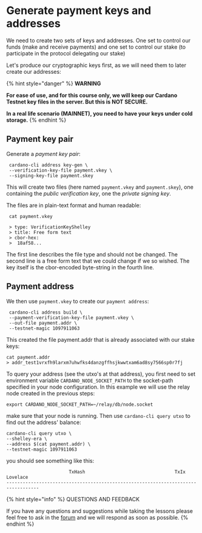 # Generate payment keys and addresses

We need to create two sets of keys and addresses. One set to control our funds \(make and receive payments\) and one set to control our stake \(to participate in the protocol delegating our stake\)

Let's produce our cryptographic keys first, as we will need them to later create our addresses:

{% hint style="danger" %}
**WARNING**

**For ease of use, and for this course only, we will keep our Cardano Testnet key files in the server. But this is NOT SECURE.**

**In a real life scenario \(MAINNET\), you need to have your keys under cold storage.**
{% endhint %}

## Payment key pair

Generate a _payment key pair_:

```text
 cardano-cli address key-gen \
 --verification-key-file payment.vkey \
 --signing-key-file payment.skey
```

This will create two files \(here named `payment.vkey` and `payment.skey`\), one containing the _public verification key_, one the _private signing key_.

The files are in plain-text format and human readable:

```text
 cat payment.vkey

 > type: VerificationKeyShelley
 > title: Free form text
 > cbor-hex:
 >  18af58...
```

The first line describes the file type and should not be changed. The second line is a free form text that we could change if we so wished. The key itself is the cbor-encoded byte-string in the fourth line.

## Payment address

We then use `payment.vkey` to create our `payment address`:

```text
 cardano-cli address build \
 --payment-verification-key-file payment.vkey \
 --out-file payment.addr \
 --testnet-magic 1097911063
```

This created the file payment.addr that is already associated with our stake keys:

```text
cat payment.addr
> addr_test1vrxfh9larxm7uhwfks4danzgffhsjkwwtxam6ad8sy7566sp0r7fj
```

To query your address \(see the utxo's at that address\), you first need to set environment variable `CARDANO_NODE_SOCKET_PATH` to the socket-path specified in your node configuration. In this example we will use the relay node created in the previous steps:

```text
export CARDANO_NODE_SOCKET_PATH=~/relay/db/node.socket
```

make sure that your node is running. Then use `cardano-cli query utxo` to find out the address' balance:

```text
cardano-cli query utxo \
--shelley-era \
--address $(cat payment.addr) \
--testnet-magic 1097911063
```

you should see something like this:

```text
                       TxHash                                 TxIx        Lovelace
----------------------------------------------------------------------------------
```



{% hint style="info" %}
QUESTIONS AND FEEDBACK

If you have any questions and suggestions while taking the lessons please feel free to ask in the [forum](https://forum.cardano.org/c/english/operators-talk/119) and we will respond as soon as possible.
{% endhint %}
